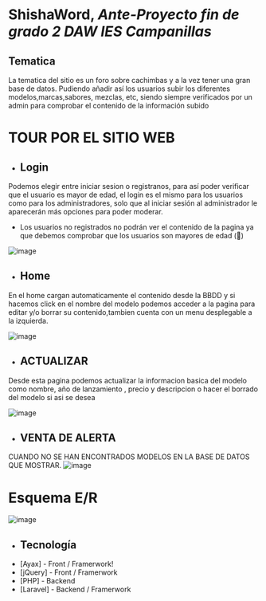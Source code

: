 # ShishaWord, _Ante-Proyecto fin de grado 2 DAW IES Campanillas_

## Tematica

La tematica del sitio es un foro sobre cachimbas y a la vez tener una gran base de datos. Pudiendo añadir así los usuarios subir los diferentes modelos,marcas,sabores, mezclas, etc, siendo siempre verificados por un admin para comprobar el contenido de la información subido

# TOUR POR EL SITIO WEB

- ## Login
Podemos elegir entre iniciar sesion o registranos, para así poder verificar que el usuario es mayor de edad, el login es el mismo para los usuarios como para los administradores, solo que al iniciar sesión al administrador le aparecerán más opciones para poder moderar.

- Los usuarios no registrados no podrán ver el contenido de la pagina ya que debemos comprobar que los usuarios son mayores de edad (🔞)

![image](https://user-images.githubusercontent.com/55956200/145903131-807747a1-73c0-4aa7-84c6-a08aa52d23a9.png)

- ## Home
En el home cargan automaticamente el contenido desde la BBDD y si hacemos click en el nombre del modelo podemos acceder a la pagina para editar y/o borrar su contenido,tambien cuenta con un menu desplegable a la izquierda.

![image](https://user-images.githubusercontent.com/55956200/145903242-f80e1518-c04b-4dae-b0aa-1a3aa4153179.png)

- ## ACTUALIZAR
Desde esta pagina podemos actualizar la informacion basica del modelo como nombre, año de lanzamiento , precio y descripcion o hacer el borrado del modelo si asi se desea

![image](https://user-images.githubusercontent.com/55956200/145903466-d51efe57-92b7-4db7-b056-bbb0171b05fe.png)

- ## VENTA DE ALERTA
CUANDO NO SE HAN ENCONTRADOS MODELOS EN LA BASE DE DATOS QUE MOSTRAR.
![image](https://user-images.githubusercontent.com/55956200/145902407-44cfbb91-637d-4093-9ea3-3eab5d82c7e8.png)

# Esquema E/R 
![image](https://user-images.githubusercontent.com/55956200/162184427-cb48311c-234f-4c3b-a671-84a22e9e6cae.png)


- ## Tecnología
- [Ayax] - Front / Framerwork!
- [jQuery] - Front / Framerwork
- [PHP] - Backend
- [Laravel] - Backend / Framerwork
